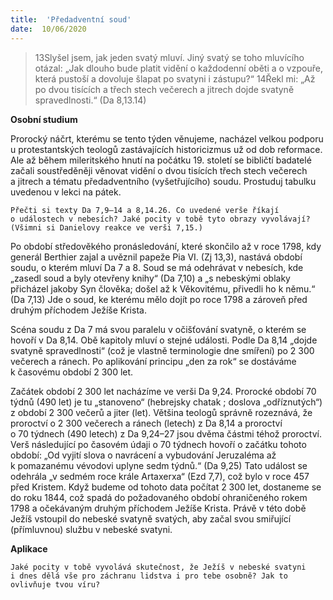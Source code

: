 ```yaml
---
title:  'Předadventní soud'
date:  10/06/2020
---
```


> <p></p>
> 13Slyšel jsem, jak jeden svatý mluví. Jiný svatý se toho mluvícího otázal: „Jak dlouho bude platit vidění o každodenní oběti a o vzpouře, která pustoší a dovoluje šlapat po svatyni i zástupu?“ 14Řekl mi: „Až po dvou tisících a třech stech večerech a jitrech dojde svatyně spravedlnosti.“ (Da 8,13.14)

**Osobní studium**

Prorocký náčrt, kterému se tento týden věnujeme, nacházel velkou podporu u protestantských teologů zastávajících historicizmus už od dob reformace. Ale až během mileritského hnutí na počátku 19. století se bibličtí badatelé začali soustředěněji věnovat vidění o dvou tisících třech stech večerech a jitrech a tématu předadventního (vyšetřujícího) soudu. Prostuduj tabulku uvedenou v lekci na pátek.

`Přečti si texty Da 7,9–14 a 8,14.26. Co uvedené verše říkají o událostech v nebesích? Jaké pocity v tobě tyto obrazy vyvolávají? (Všimni si Danielovy reakce ve verši 7,15.)`

Po období středověkého pronásledování, které skončilo až v roce 1798, kdy generál Berthier zajal a uvěznil papeže Pia VI. (Zj 13,3), nastává období soudu, o kterém mluví Da 7 a 8. Soud se má odehrávat v nebesích, kde „zasedl soud a byly otevřeny knihy“ (Da 7,10) a „s nebeskými oblaky přicházel jakoby Syn člověka; došel až k Věkovitému, přivedli ho k němu.“ (Da 7,13) Jde o soud, ke kterému mělo dojít po roce 1798 a zároveň před druhým příchodem Ježíše Krista.

Scéna soudu z Da 7 má svou paralelu v očišťování svatyně, o kterém se hovoří v Da 8,14. Obě kapitoly mluví o stejné události. Podle Da 8,14 „dojde svatyně spravedlnosti“ (což je vlastně terminologie dne smíření) po 2 300 večerech a ránech. Po aplikování principu „den za rok“ se dostáváme k časovému období 2 300 let.

Začátek období 2 300 let nacházíme ve verši Da 9,24. Prorocké období 70 týdnů (490 let) je tu „stanoveno“ (hebrejsky chatak ; doslova „odříznutých“) z období 2 300 večerů a jiter (let). Většina teologů správně rozeznává, že proroctví o 2 300 večerech a ránech (letech) z Da 8,14 a proroctví o 70 týdnech (490 letech) z Da 9,24–27 jsou dvěma částmi téhož proroctví. Verš následující po časovém údaji o 70 týdnech hovoří o začátku tohoto období: „Od vyjití slova o navrácení a vybudování Jeruzaléma až k pomazanému vévodovi uplyne sedm týdnů.“ (Da 9,25) Tato událost se odehrála „v sedmém roce krále Artaxerxa“ (Ezd 7,7), což bylo v roce 457 před Kristem. Když budeme od tohoto data počítat 2 300 let, dostaneme se do roku 1844, což spadá do požadovaného období ohraničeného rokem 1798 a očekávaným druhým příchodem Ježíše Krista. Právě v této době Ježíš vstoupil do nebeské svatyně svatých, aby začal svou smiřující (přímluvnou) službu v nebeské svatyni.

**Aplikace**

`Jaké pocity v tobě vyvolává skutečnost, že Ježíš v nebeské svatyni i dnes dělá vše pro záchranu lidstva i pro tebe osobně? Jak to ovlivňuje tvou víru?`